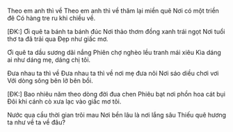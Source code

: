 Theo em anh thì về
Theo em anh thì về thăm lại miền quê
Nơi có một triền đê
Có hàng tre ru khi chiều về.

[ĐK:]
Ơi quê ta bánh ta bánh đúc
Nơi thảo thơm đồng xanh trái ngọt
Nơi tuổi thơ ta đã trải qua
Đẹp như giấc mơ.

Ơi quê ta dầu sương dãi nắng
Phiên chợ nghèo lều tranh mái xiêu
Kìa dáng ai như dáng mẹ, dáng chị tôi.

Đưa nhau ta thì về
Đưa nhau ta thì về nơi mẹ đưa nôi
Nơi sáo diều chơi vơi
Với dòng sông bên lở bên bồi.

[ĐK:]
Bao nhiêu năm theo dòng đời đua chen
Phiêu bạt nơi phồn hoa cát bụi
Đôi khi cánh cò xưa lạc vào giấc mơ tôi.

Nước qua cầu thời gian trôi mau
Nơi bền lâu là nơi lắng sâu
Thiếu quê hương ta như về ta về đâu? 